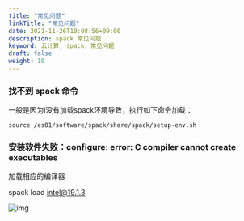 ```yaml
---
title: "常见问题"
linkTitle: "常见问题"
date: 2021-11-26T10:08:56+09:00
description: spack 常见问题
keyword: 云计算, spack，常见问题
draft: false
weight: 10
---
```


### 找不到 spack 命令

一般是因为i没有加载spack环境导致，执行如下命令加载：

`source /es01/software/spack/share/spack/setup-env.sh`

### 安装软件失败：configure: error: C compiler cannot create executables

加载相应的编译器

spack load [intel@19.1.3](mailto:intel@19.1.3)

![img](../_images/spack-install-failed.png)
